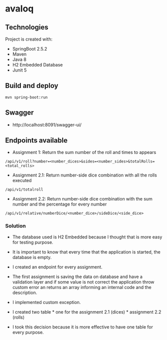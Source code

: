 # avaloq

## Technologies
Project is created with:
* SpringBoot 2.5.2
* Maven
* Java 8
* H2 Embedded Database
* Junit 5

## Build and deploy
```shell
mvn spring-boot:run
```

## Swagger
* http://localhost:8091/swagger-ui/

## Endpoints available
* Assignment 1: Return the sum number of the roll and times to appears
```
/api/v1/roll?number=<number_dices>&sides=<number_sides>&totalRolls=<total_rolls>
```
* Assignment 2.1: Return number-side dice combination with all the rolls executed
```
/api/v1/totalroll
```
* Assignment 2.2: Return number-side dice combination with the sum number and the percentage for every number
```
/api/v1/relative/numberDice/<number_dice>/sideDice/<side_dice>
```

### Solution

* The database used is H2 Embedded because I thought that is more easy for testing purpose. 
* It is important to know that every time that the application is started, the database is empty. 

* I created an endpoint for every assignment.
* The first assignment is saving the data on database and have a validation layer and if some value is not correct the application throw custom error an returns an array informing an internal code and the description.
* I implemented custom exception.
* I created two table 
       * one for the assignment 2.1 (dices)
       * assignment 2.2 (rolls)
* I took this decision because it is more effective to have one table for every purpose.



